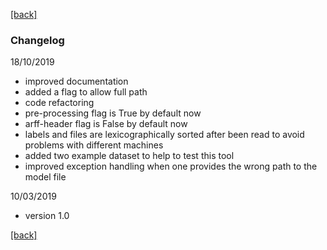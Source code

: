 [\[back\]](../Readme.md)

### Changelog

18/10/2019

* improved documentation
* added a flag to allow full path
* code refactoring
* pre-processing flag is True by default now
* arff-header flag is False by default now
* labels and files are lexicographically sorted after been read to avoid 
problems with different machines
* added two example dataset to help to test this tool
* improved exception handling when one provides the wrong path to the model file 



10/03/2019

* version 1.0


[\[back\]](../Readme.md)

